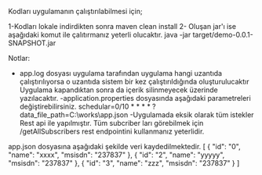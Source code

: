 Kodları uygulamanın çalıştırılabilmesi için;

1-Kodları lokale indirdikten sonra 
  maven clean install
2- Oluşan jar'ı ise aşağıdaki komut ile çalıtırmanız yeterli olucaktır.
  java -jar target/demo-0.0.1-SNAPSHOT.jar
  
  
Notlar:
 - app.log dosyası uygulama tarafından uygulama hangi uzantıda çalıştırılıyorsa o uzantıda sistem bir kez çalıştırıldığında oluşturulucaktır
 Uygulama kapandıktan sonra da içerik silinmeyecek üzerinde yazılacaktır.
 -application.properties dosyasında aşağıdaki parametreleri değiştirebilirsiniz.
    schedular=0/10 * * * * ?
    data_file_path=C:\\works\\app.json
  -Uygulamada eksik olarak tüm istekler Rest api ile yapılmıştır. 
  Tüm subcriber ları görebilmek için /getAllSubscribers rest endpointini kullanmanız yeterlidir.

app.json dosyasına aşağıdaki şekilde veri kaydedilmektedir.
[
  {
    "id": "0",
    "name": "xxxx",
    "msisdn": "237837"
  },
  {
    "id": "2",
    "name": "yyyyy",
    "msisdn": "237837"
  },
  {
    "id": "3",
    "name": "zzz",
    "msisdn": "237837"
  }
]

